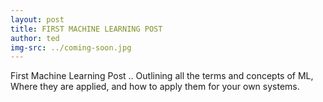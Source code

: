 ```yaml
---
layout: post
title: FIRST MACHINE LEARNING POST
author: ted
img-src: ../coming-soon.jpg
---
```

First Machine Learning Post .. Outlining all the terms and concepts of ML, Where they are applied, and how to apply them for your own systems.


